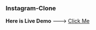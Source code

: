 ### Instagram-Clone

**Here is Live Demo** ---> <a href="https://insta-cloneeee" target="_blank">Click Me</a>

